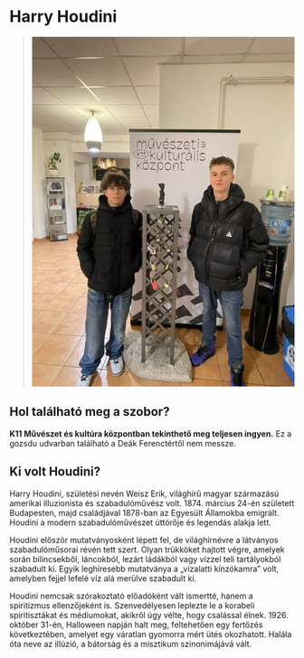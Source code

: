  #  Harry Houdini
> ![alt text](houdini.jpg )

  ##   Hol található meg a szobor?
    
  **K11 Művészet és kultúra központban tekinthető meg teljesen ingyen.** Ez a gozsdu udvarban található a Deák Ferenctértől nem messze.

  ## Ki volt Houdini?
  Harry Houdini, születési nevén Weisz Erik, világhírű magyar származású amerikai illuzionista és szabadulóművész volt. 1874. március 24-én született Budapesten, majd családjával 1878-ban az Egyesült Államokba emigrált. Houdini a modern szabadulóművészet úttörője és legendás alakja lett.

Houdini először mutatványosként lépett fel, de világhírnévre a látványos szabadulóműsorai révén tett szert. Olyan trükköket hajtott végre, amelyek során bilincsekből, láncokból, lezárt ládákból vagy vízzel teli tartályokból szabadult ki. Egyik leghíresebb mutatványa a „vízalatti kínzókamra” volt, amelyben fejjel lefelé víz alá merülve szabadult ki.

Houdini nemcsak szórakoztató előadóként vált ismertté, hanem a spiritizmus ellenzőjeként is. Szenvedélyesen leplezte le a korabeli spiritisztákat és médiumokat, akikről úgy vélte, hogy csalással élnek.
	1926.	október 31-én, Halloween napján halt meg, feltehetően egy fertőzés következtében, amelyet egy váratlan gyomorra mért ütés okozhatott. Halála óta neve az illúzió, a bátorság és a misztikum szinonimájává vált.













